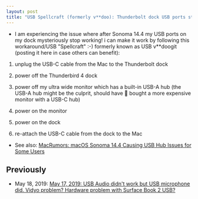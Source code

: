 ```yaml
---
layout: post
title: "USB Spellcraft (formerly v**doo): Thunderbolt dock USB ports stop working after macOS Sonoma 14.4 update: WORKAROUND: unplug USB-C cable, power down dock and Monitor with USB-A hub, power up re-attach USB-C cable"
---
```


* I am experiencing the issue where after Sonoma 14.4 my USB ports on my dock mysteriously stop working! i can make it work by following this workaround/USB "Spellcraft" :-) formerly known as USB v**doogit (posting it here in case others can benefit):

1. unplug the USB-C cable from the Mac to the Thunderbolt dock

2. power off the Thunderbird 4 dock

3. power off my ultra wide monitor which has a built-in USB-A hub (the USB-A hub might be the culprit, should have 🙂 bought a more expensive monitor with a USB-C hub)

4. power on the monitor

5. power on the dock

6. re-attach the USB-C cable from the dock to the Mac

*  See also:  [MacRumors: macOS Sonoma 14.4 Causing USB Hub Issues for Some Users](https://www.macrumors.com/2024/03/13/macos-sonoma-14-4-usb-hub-issues-reported/)

## Previously
* May 18, 2019: [May 17, 2019: USB Audio didn't work but USB microphone did. Vidyo problem? Hardware problem with Surface Book 2 USB?](http://rolandtanglao.com/2019/05/18/p1-usb-audio-did-not-work-but-usb-microphone-did-vidyo/)